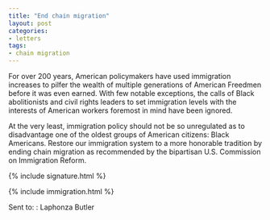 ```yaml
---
title: "End chain migration"
layout: post
categories:
- letters
tags:
- chain migration
---
```


For over 200 years, American policymakers have used immigration increases to pilfer the wealth of multiple generations of American Freedmen before it was even earned. With few notable exceptions, the calls of Black abolitionists and civil rights leaders to set immigration levels with the interests of American workers foremost in mind have been ignored.

At the very least, immigration policy should not be so unregulated as to disadvantage one of the oldest groups of American citizens: Black Americans. Restore our immigration system to a more honorable tradition by ending chain migration as recommended by the bipartisan U.S. Commission on Immigration Reform.

{% include signature.html %}

{% include immigration.html %}

Sent to:
: Laphonza Butler
